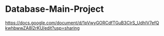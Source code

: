 # Database-Main-Project

https://docs.google.com/document/d/1pVwyGORCdfTGuB3ClrS_UdhIV7efQkwhbwwZA8I2rKU/edit?usp=sharing
